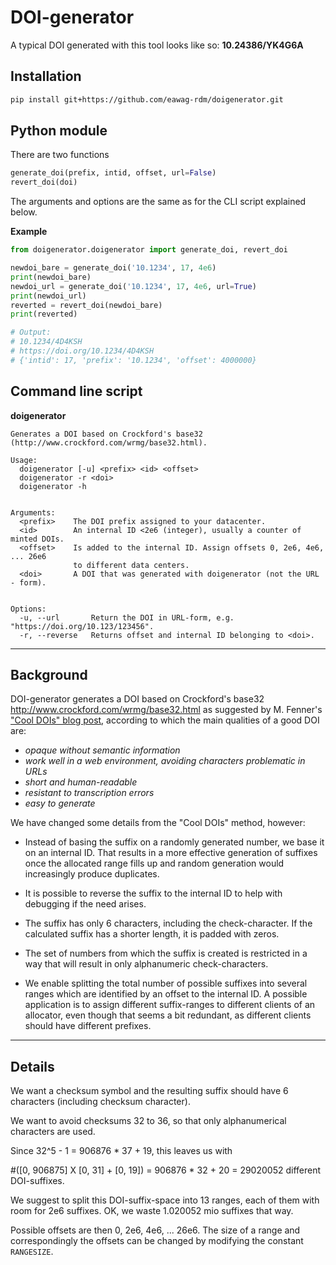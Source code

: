 # DOI-generator

A typical DOI generated with this tool looks like so: **10.24386/YK4G6A**

## Installation

```bash
pip install git+https://github.com/eawag-rdm/doigenerator.git
```

## Python module

There are two functions
```python
generate_doi(prefix, intid, offset, url=False)
revert_doi(doi)
```
The arguments and options are the same as for the CLI script explained below.

**Example**

```python
from doigenerator.doigenerator import generate_doi, revert_doi

newdoi_bare = generate_doi('10.1234', 17, 4e6)
print(newdoi_bare)
newdoi_url = generate_doi('10.1234', 17, 4e6, url=True)
print(newdoi_url)
reverted = revert_doi(newdoi_bare)
print(reverted)

# Output:
# 10.1234/4D4KSH
# https://doi.org/10.1234/4D4KSH
# {'intid': 17, 'prefix': '10.1234', 'offset': 4000000}

```

## Command line script

**doigenerator**

	Generates a DOI based on Crockford's base32
	(http://www.crockford.com/wrmg/base32.html).

	Usage:
	  doigenerator [-u] <prefix> <id> <offset>
	  doigenerator -r <doi>
	  doigenerator -h


	Arguments:
	  <prefix>    The DOI prefix assigned to your datacenter.
	  <id>        An internal ID <2e6 (integer), usually a counter of minted DOIs.
	  <offset>    Is added to the internal ID. Assign offsets 0, 2e6, 4e6, ... 26e6
	              to different data centers.
	  <doi>       A DOI that was generated with doigenerator (not the URL - form).


	Options:
	  -u, --url       Return the DOI in URL-form, e.g. "https://doi.org/10.123/123456".
	  -r, --reverse   Returns offset and internal ID belonging to <doi>.


----

## Background

DOI-generator generates a DOI based on Crockford's base32 http://www.crockford.com/wrmg/base32.html as suggested by M. Fenner's ["Cool DOIs" blog post](https://doi.org/10.5438/55e5-t5c0), according to which the main qualities of a good DOI are:

+ *opaque without semantic information*
+ *work well in a web environment, avoiding characters problematic in URLs*
+ *short and human-readable*
+ *resistant to transcription errors*
+ *easy to generate*

We have changed some details from the "Cool DOIs" method, however:

* Instead of basing the suffix on a randomly generated number, we base
  it on an internal ID. That results in a more effective generation of
  suffixes once the allocated range fills up and random generation
  would increasingly produce duplicates.

* It is possible to reverse the suffix to the internal ID to help with
  debugging if the need arises.

* The suffix has only 6 characters, including the check-character. If
  the calculated suffix has a shorter length, it is padded with zeros.

* The set of numbers from which the suffix is created is restricted in
  a way that will result in only alphanumeric check-characters.

* We enable splitting the total number of possible suffixes into
  several ranges which are identified by an offset to the internal
  ID. A possible application is to assign different suffix-ranges to
  different clients of an allocator, even though that seems a bit
  redundant, as different clients should have different prefixes.

----

## Details

We want a checksum symbol and the resulting suffix should have 6
characters (including checksum character).

We want to avoid checksums 32 to 36, so that only alphanumerical
characters are used.

Since 32^5 - 1 =  906876 * 37 + 19, this leaves us with

\#([0, 906875] X [0, 31] + [0, 19])
= 906876 * 32 + 20 = 29020052 different DOI-suffixes.

We suggest to split this DOI-suffix-space into 13 ranges, each of them
with room for 2e6 suffixes. OK, we waste 1.020052 mio suffixes that way.

Possible offsets are then 0, 2e6, 4e6, ... 26e6. The size of a range and
correspondingly the offsets can be changed by modifying the constant `RANGESIZE`.



